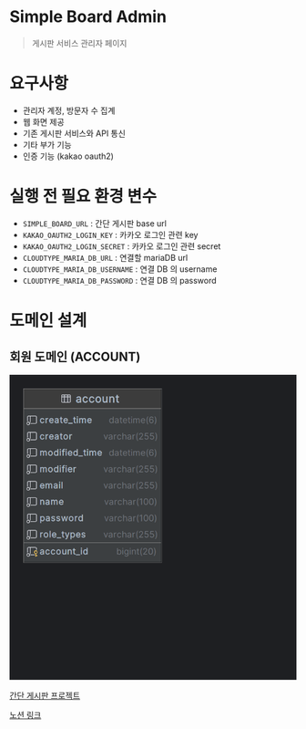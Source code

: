 # Simple Board Admin

> 게시판 서비스 관리자 페이지

# 요구사항

- 관리자 계정, 방문자 수 집계
- 웹 화면 제공
- 기존 게시판 서비스와 API 통신
- 기타 부가 기능
- 인증 기능 (kakao oauth2)

# 실행 전 필요 환경 변수
- `SIMPLE_BOARD_URL` : 간단 게시판 base url
- `KAKAO_OAUTH2_LOGIN_KEY` : 카카오 로그인 관련 key
- `KAKAO_OAUTH2_LOGIN_SECRET` : 카카오 로그인 관련 secret
- `CLOUDTYPE_MARIA_DB_URL` : 연결할 mariaDB url
- `CLOUDTYPE_MARIA_DB_USERNAME` : 연결 DB 의 username
- `CLOUDTYPE_MARIA_DB_PASSWORD` : 연결 DB 의 password

# 도메인 설계

## 회원 도메인 (ACCOUNT)

![ERD](./documents/ERD/ERD.png)

[간단 게시판 프로젝트](https://github.com/GuardJo/simple-board-project)

[노션 링크](https://trapezoidal-curiosity-d38.notion.site/Simple-Board-Admin-2c2fdc67a582434d9985588044ca4d58)